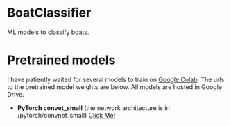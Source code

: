 # BoatClassifier
ML models to classify boats. 

# Pretrained models
I have patiently waited for several models to train on [Google Colab](https://colab.research.google.com). The urls to the pretrained model weights are below. All models are hosted in Google Drive. 
* **PyTorch convet_small** (the network architecture is in /pytorch/convnet_small) [Click Me!](https://drive.google.com/open?id=1CD25j4PeMsbYq9I34YmwEz08yPA9hXAF)

